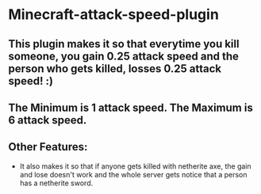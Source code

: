 # Minecraft-attack-speed-plugin
This plugin makes it so that everytime you kill someone, you gain 0.25 attack speed and the person who gets killed, losses 0.25 attack speed! :)
------------------------------
The Minimum is 1 attack speed.
The Maximum is 6 attack speed.
------------------------------
## Other Features:
- It also makes it so that if anyone gets killed with netherite axe, the gain and lose doesn't work and the whole server gets notice that a person has a netherite sword.

